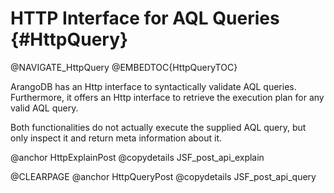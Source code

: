 HTTP Interface for AQL Queries {#HttpQuery}
===========================================

@NAVIGATE_HttpQuery
@EMBEDTOC{HttpQueryTOC}

ArangoDB has an Http interface to syntactically validate AQL queries.
Furthermore, it offers an Http interface to retrieve the execution plan for any
valid AQL query.

Both functionalities do not actually execute the supplied AQL query, but only
inspect it and return meta information about it.

@anchor HttpExplainPost
@copydetails JSF_post_api_explain

@CLEARPAGE
@anchor HttpQueryPost
@copydetails JSF_post_api_query
